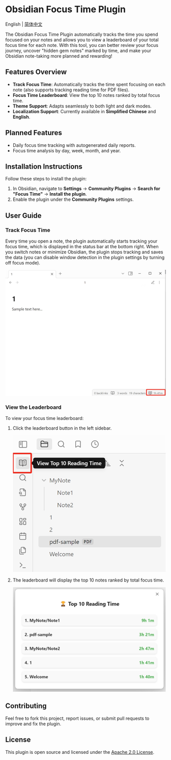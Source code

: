 # Obsidian Focus Time Plugin

English | [简体中文](README_zh.md)

The Obsidian Focus Time Plugin automatically tracks the time you spend focused on your notes and allows you to view a leaderboard of your total focus time for each note. With this tool, you can better review your focus journey, uncover "hidden gem notes" marked by time, and make your Obsidian note-taking more planned and rewarding!

## Features Overview

- **Track Focus Time**: Automatically tracks the time spent focusing on each note (also supports tracking reading time for PDF files).
- **Focus Time Leaderboard**: View the top 10 notes ranked by total focus time.
- **Theme Support**: Adapts seamlessly to both light and dark modes.
- **Localization Support**: Currently available in **Simplified Chinese** and **English**.

## Planned Features

- Daily focus time tracking with autogenerated daily reports.
- Focus time analysis by day, week, month, and year.

## Installation Instructions

Follow these steps to install the plugin:

1. In Obsidian, navigate to **Settings** → **Community Plugins** → **Search for "Focus Time"** → **Install the plugin**.
2. Enable the plugin under the **Community Plugins** settings.

## User Guide

### Track Focus Time

Every time you open a note, the plugin automatically starts tracking your focus time, which is displayed in the status bar at the bottom right. When you switch notes or minimize Obsidian, the plugin stops tracking and saves the data (you can disable window detection in the plugin settings by turning off focus mode).

![statusbar](asset/statusbar.png)

### View the Leaderboard

To view your focus time leaderboard:

1. Click the leaderboard button in the left sidebar.

   ![ribbon](asset/ribbon.png)

2. The leaderboard will display the top 10 notes ranked by total focus time.

   ![leaderboard](asset/leaderboard.png)

## Contributing

Feel free to fork this project, report issues, or submit pull requests to improve and fix the plugin.

## License

This plugin is open source and licensed under the [Apache 2.0 License](LICENSE).
